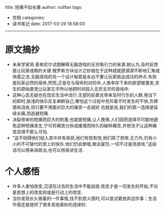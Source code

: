 title: 短痛不如长痛
author: nullfan
tags:
  - 世相
categories:
  - 读书笔记
date: 2017-03-29 18:58:00
---
# 原文摘抄  
* 未来学家简.麦格尼尔试图解释无脑游戏的无穷吸引力的来源.她认为,及时反馈是让玩家成瘾的关键.俄罗斯方块设计之妙就在于这种成就感源源不断地汇聚成快感之流.无脑游戏的另一个设计秘密是永远不要让玩家抵达成功的终点.失败是玩家必然的宿命,然而,正是在与宿命的对抗中,人类幸存下来的欲望被激发,求生的原始直觉让玩家忘乎所以地把时间投入无穷无尽的游戏中.  
* 这种心态无疑也在现实生活中流行.无望的前景总带来及时行乐的人群,用当下的即时,肤浅的快乐反复麻醉自己,哪怕这个过程中充斥着不时发生的不快,负罪感和沮丧,但只要不用面对巨大的痛苦一击就好.也就是说,我们的第一选择是延续长痛,而逃避短痛.  
* 决裂带来的短痛而巨大的刺激,也就是短痛,让人畏惧,人们因而选择尽可能地避免这种短痛发生,宁可将痛苦分拆成缓慢而持久的破碎痛苦,并想法子让这种痛苦显得不那么可怕.  
* "这不妨碍他们投入其中并有收获,他们有怒有悦,他们除了悲惨,无力外,仍有小小的不可替代的至上的快乐.他们仍会歌唱,聚会宴饮,一切不过是场游戏."这段话可以用来讲政治,也可以用来讲生活.  

# 个人感悟  
* 许多人害怕改变,沉浸在过去的生活中不能自拔.改变才是一切发生的开始,不论是思想上的改变抑或是行动上的改变.  
* 当你发现长久做着的一件事情,找不到意义感时,可以尝试着放弃这件事；生活毕竟还是提供了很多其他美妙的选择的.  
